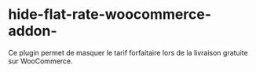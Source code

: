# hide-flat-rate-woocommerce-addon-
Ce plugin permet de masquer le tarif forfaitaire lors de la livraison gratuite sur WooCommerce. 
